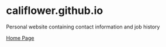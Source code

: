# califlower.github.io
Personal website containing contact information and job history


[Home Page](https://raw.githubusercontent.com/califlower/califlower.github.io/master/home.PNG)
